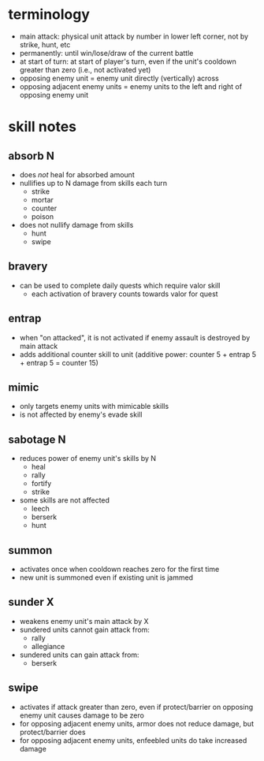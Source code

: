 # terminology

- main attack: physical unit attack by number in lower left corner, not by strike, hunt, etc
- permanently: until win/lose/draw of the current battle
- at start of turn: at start of player's turn, even if the unit's cooldown greater than zero (i.e., not activated yet)
- opposing enemy unit = enemy unit directly (vertically) across
- opposing adjacent enemy units = enemy units to the left and right of opposing enemy unit


# skill notes

## absorb N

- does _not_ heal for absorbed amount
- nullifies up to N damage from skills each turn
  - strike
  - mortar
  - counter
  - poison
- does not nullify damage from skills
  - hunt
  - swipe


## bravery

- can be used to complete daily quests which require valor skill
  - each activation of bravery counts towards valor for quest


## entrap

- when "on attacked", it is not activated if enemy assault is destroyed by main attack
- adds additional counter skill to unit (additive power: counter 5 + entrap 5 + entrap 5 = counter 15)


## mimic

- only targets enemy units with mimicable skills
- is not affected by enemy's evade skill


## sabotage N

- reduces power of enemy unit's skills by N
  - heal
  - rally
  - fortify
  - strike
- some skills are not affected
  - leech
  - berserk
  - hunt


## summon

- activates once when cooldown reaches zero for the first time
- new unit is summoned even if existing unit is jammed


## sunder X

- weakens enemy unit's main attack by X
- sundered units cannot gain attack from:
  - rally
  - allegiance
- sundered units can gain attack from:
  - berserk


## swipe

- activates if attack greater than zero, even if protect/barrier on opposing enemy unit causes damage to be zero
- for opposing adjacent enemy units, armor does not reduce damage, but protect/barrier does
- for opposing adjacent enemy units, enfeebled units do take increased damage
